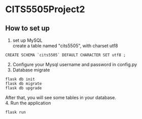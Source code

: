 # CITS5505Project2

## How to set up

1. set up MySQL  
create a table named "cits5505", with charset utf8
```MySQL
CREATE SCHEMA `cits5505` DEFAULT CHARACTER SET utf8 ;
```
2. Configure your Mysql username and password in config.py
3. Database migrate  
```shell
flask db init
flask db migrate
flask db upgrade
```
After that, you will see some tables in your database.  
4. Run the application  
```shell
flask run
```
